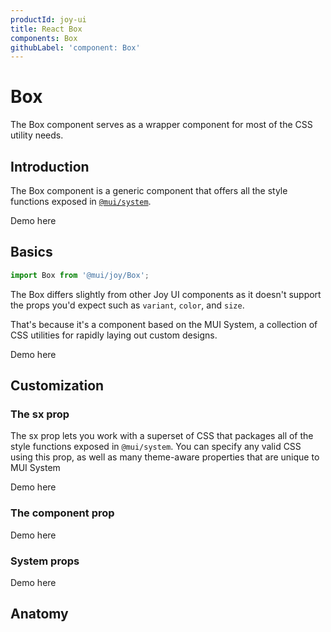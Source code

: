 ```yaml
---
productId: joy-ui
title: React Box
components: Box
githubLabel: 'component: Box'
---
```


# Box

<p class="description">The Box component serves as a wrapper component for most of the CSS utility needs.</p>

## Introduction

The Box component is a generic component that offers all the style functions exposed in [`@mui/system`](/system/getting-started/).

Demo here

## Basics

```jsx
import Box from '@mui/joy/Box';
```

The Box differs slightly from other Joy UI components as it doesn't support the props you'd expect such as `variant`, `color`, and `size`.

That's because it's a component based on the MUI System, a collection of CSS utilities for rapidly laying out custom designs.

Demo here

## Customization

### The sx prop

The sx prop lets you work with a superset of CSS that packages all of the style functions exposed in `@mui/system`.
You can specify any valid CSS using this prop, as well as many theme-aware properties that are unique to MUI System

Demo here

### The component prop

Demo here

### System props

Demo here

## Anatomy
